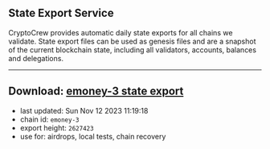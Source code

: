 ## State Export Service
CryptoCrew provides automatic daily state exports for all chains we validate. State export files can be used as genesis files and are a snapshot of the current blockchain state, including all validators, accounts, balances and delegations.

---
**Download: [emoney-3 state export](https://dl.ccvalidators.com/SERVICE/emoney/emoney-3_export_2627423.json)**
---

- last updated: Sun Nov 12 2023 11:19:18
- chain id: `emoney-3`
- export height: `2627423`
- use for: airdrops, local tests, chain recovery
